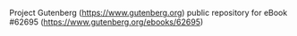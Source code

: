 Project Gutenberg (https://www.gutenberg.org) public repository for eBook #62695 (https://www.gutenberg.org/ebooks/62695)
